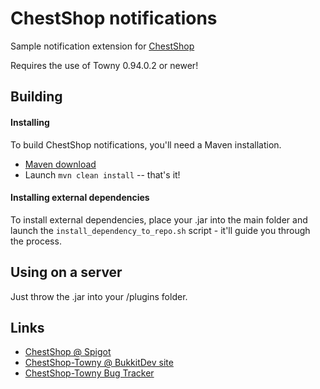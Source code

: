 ChestShop notifications
================================

Sample notification extension for [ChestShop](http://dev.bukkit.org/server-mods/chestshop/)

Requires the use of Towny 0.94.0.2 or newer!

Building
--------------------------------

#### Installing

To build ChestShop notifications, you'll need a Maven installation.
* [Maven download](http://maven.apache.org/download.cgi)
* Launch `mvn clean install` -- that's it!

#### Installing external dependencies

To install external dependencies, place your .jar into the main folder and launch the `install_dependency_to_repo.sh` script - it'll guide you through the process.


Using on a server
--------------------------------

Just throw the .jar into your /plugins folder.


Links
--------------------------------
* [ChestShop @ Spigot](https://www.spigotmc.org/resources/chestshop.51856/)
* [ChestShop-Towny @ BukkitDev site](https://dev.bukkit.org/projects/chestshop-towny)
* [ChestShop-Towny Bug Tracker](https://dev.bukkit.org/projects/chestshop-towny/issues)
